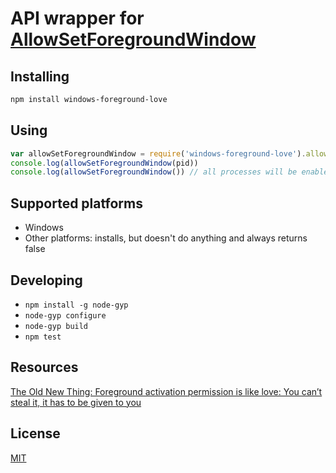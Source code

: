 # API wrapper for [AllowSetForegroundWindow](https://msdn.microsoft.com/en-us/library/windows/desktop/ms632668.aspx)

## Installing

```sh
npm install windows-foreground-love
```

## Using

```javascript
var allowSetForegroundWindow = require('windows-foreground-love').allowSetForegroundWindow
console.log(allowSetForegroundWindow(pid))
console.log(allowSetForegroundWindow()) // all processes will be enabled to set the foreground window
```

## Supported platforms
 * Windows
 * Other platforms: installs, but doesn't do anything and always returns false

## Developing
 * `npm install -g node-gyp`
 * `node-gyp configure`
 * `node-gyp build`
 * `npm test`

## Resources
[The Old New Thing: Foreground activation permission is like love: You can’t steal it, it has to be given to you](https://blogs.msdn.microsoft.com/oldnewthing/20090220-00/?p=19083)

## License
[MIT](LICENSE)
